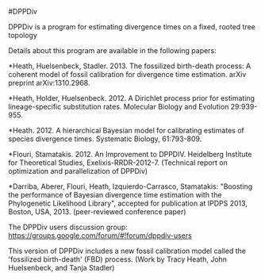 #DPPDiv

DPPDiv is a program for estimating divergence times on a fixed, rooted tree topology

Details about this program are available in the following papers:

*Heath, Huelsenbeck, Stadler. 2013. The fossilized birth-death process: A coherent model of fossil calibration for divergence time estimation. arXiv preprint arXiv:1310.2968.

*Heath, Holder, Huelsenbeck. 2012. A Dirichlet process prior for estimating lineage-specific substitution rates. Molecular Biology and Evolution 29:939-955.

*Heath. 2012. A hierarchical Bayesian model for calibrating estimates of species divergence times. Systematic Biology, 61:793-809.

*Flouri, Stamatakis. 2012. An Improvement to DPPDIV. Heidelberg Institute for Theoretical Studies, Exelixis-RRDR-2012-7. (Technical report on optimization and parallelization of DPPDiv)

*Darriba, Aberer, Flouri, Heath, Izquierdo-Carrasco, Stamatakis: "Boosting the performance of Bayesian divergence time estimation with the Phylogenetic Likelihood Library", accepted for publication at IPDPS 2013, Boston, USA, 2013. (peer-reviewed conference paper) 

The DPPDiv users discussion group: 
https://groups.google.com/forum/#!forum/dppdiv-users

This version of DPPDiv includes a new fossil calibration model called the 'fossilized birth-death' (FBD) process.
(Work by Tracy Heath, John Huelsenbeck, and Tanja Stadler)
